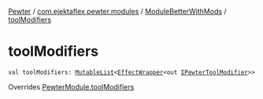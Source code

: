 [Pewter](../../index.md) / [com.ejektaflex.pewter.modules](../index.md) / [ModuleBetterWithMods](index.md) / [toolModifiers](./tool-modifiers.md)

# toolModifiers

`val toolModifiers: `[`MutableList`](https://kotlinlang.org/api/latest/jvm/stdlib/kotlin.collections/-mutable-list/index.html)`<`[`EffectWrapper`](../../com.ejektaflex.pewter.api.core/-effect-wrapper/index.md)`<out `[`IPewterToolModifier`](../../com.ejektaflex.pewter.api.core.modifiers/-i-pewter-tool-modifier.md)`>>`

Overrides [PewterModule.toolModifiers](../../com.ejektaflex.pewter.api.core/-pewter-module/tool-modifiers.md)

